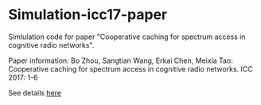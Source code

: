# Simulation-icc17-paper
Simlulation code for paper "Cooperative caching for spectrum access in cognitive radio networks".

Paper information: Bo Zhou, Sangtian Wang, Erkai Chen, Meixia Tao: Cooperative caching for spectrum access in 
cognitive radio networks. ICC 2017: 1-6

See details [here](http://ieeexplore.ieee.org/document/7996363/)
